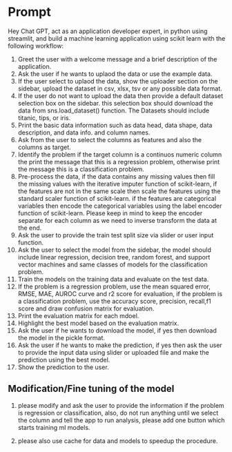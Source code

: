 # Prompt

Hey Chat GPT, act as an application developer expert, in python using streamlit, and build a machine learning application using scikit learn with the following workflow:

1. Greet the user with a welcome message and a brief description of the application.
2. Ask the user if he wants to uplaod the data or use the example data.
3. If the user select to uplaod the data, show the uploader section on the sidebar, upload the  dataset in csv, xlsx, tsv or any possible data format.
4. If the user do not want to upload the data then provide a default dataset selection box on the sidebar. this selection box should download the data from sns.load_dataset() function. The Datasets should include titanic, tips, or iris.
5. Print the basic data information such as data head, data shape, data description, and data info. and column names.
6. Ask from the user to select the columns as features and also the columns as target.
7. Identify the problem if the target column is a continuos numeric column the print the message that this is a regression problem, otherwise print the message this is a classification problem.
8. Pre-process the data, if the data contains any missing values then fill the missing values with the iterative imputer function of scikit-learn, if the features are not in the same scale then scale the features using the standard scaler function of scikit-learn. if the features are categorical variables then encode the categorical variables using the label encoder function of scikit-learn. Please keep in mind to keep the encoder separate for each column as we need to inverse transform the data at the end.
9. Ask the user to provide the train test split size via slider or user input function.
10. Ask the user to select the model from the sidebar, the model should include linear regression, decision tree, random forest, and support vector machines and same classes of models for the classification problem.
11. Train the models on the training data and evaluate on the test data.
12. If the problem is a regression problem, use the mean squared error, RMSE, MAE, AUROC curve and r2 score for evaluation, if the problem is a classification problem, use the accuracy score, precision, recall,f1 score and draw confusion matrix for evaluation.
13. Print the evaluation matrix for each mdoel.
14. Highlight the best model based on the evaluation matrix.
15. Ask the user if he wants to download the model, if yes then download the model in the pickle format.
16. Ask the user if he wants to make the prediction, if yes then ask the user to provide the input data using slider or uploaded file and make the prediction using the best model.
17. Show the prediction to the user.

## Modification/Fine tuning of the model

1. please modify and ask the user to provide the information if the problem is regression or classification, also, do not run anything until we select the column and tell the app to run analysis, please add one button which starts training ml models.

2. please also use cache for data and models to speedup the procedure.
